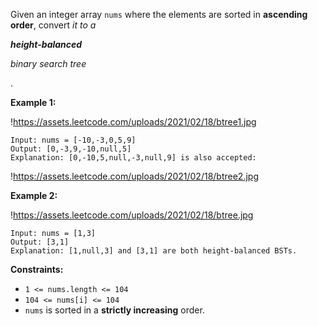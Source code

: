 Given an integer array `nums` where the elements are sorted in **ascending order**, convert *it to a*

***height-balanced***

*binary search tree*

.

**Example 1:**

!https://assets.leetcode.com/uploads/2021/02/18/btree1.jpg

```
Input: nums = [-10,-3,0,5,9]
Output: [0,-3,9,-10,null,5]
Explanation: [0,-10,5,null,-3,null,9] is also accepted:

```

!https://assets.leetcode.com/uploads/2021/02/18/btree2.jpg

**Example 2:**

!https://assets.leetcode.com/uploads/2021/02/18/btree.jpg

```
Input: nums = [1,3]
Output: [3,1]
Explanation: [1,null,3] and [3,1] are both height-balanced BSTs.

```

**Constraints:**

- `1 <= nums.length <= 104`
- `104 <= nums[i] <= 104`
- `nums` is sorted in a **strictly increasing** order.
